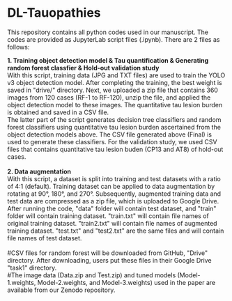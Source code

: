 # DL-Tauopathies
This repository contains all python codes used in our manuscript. The codes are provided as JupyterLab script files (.ipynb). There are 2 files as follows:

<div>
<B>1. Training object detection model & Tau quantification & Generating random forest classfier & Hold-out validation study</B> <BR>
With this script, training data (JPG and TXT files) are used to train the YOLO v3 object detection model. After completing the training, the best weight is saved in "drive/" directory. Next, we uploaded a zip file that contains 360 images from 120 cases (RF-1 to RF-120), unzip the file, and applied the object detection model to these images. The quantitative tau lesion burden is obtained and saved in a CSV file.<BR>
The latter part of the script generates decision tree classifiers and random forest classifiers using quantitative tau lesion burden ascertained from the object detection models above. The CSV file generated above (Final) is used to generate these classifiers. For the validation study, we used CSV files that contains quantitative tau lesion buden (CP13 and AT8) of hold-out cases.
</div><BR>
<div>
<B>2. Data augmentation</B><BR>
With this script, a dataset is split into training and test datasets with a ratio of 4:1 (default). Training dataset can be applied to data augmentation by rotating at 90°, 180°, and 270°. Subsequently, augmented training data and test data are compressed as a zip file, which is uploaded to Google Drive.
After running the code, "data" folder will contain test dataset, and "train" folder will contain training dataset. "train.txt" will contain file names of original training dataset. "train2.txt" will contain file names of augmented training dataset. "test.txt" and "test2.txt" are the same files and will contain file names of test dataset.
</div><BR>
<div>
#CSV files for random forest will be downloaded from GitHub, "Drive" directory. After downloading, users put these files in their Google Drive "task1" directory.<BR>
#The image data (Data.zip and Test.zip) and tuned models (Model-1.weights, Model-2.weights, and Model-3.weights) used in the paper are available from our Zenodo repository.
</div>
